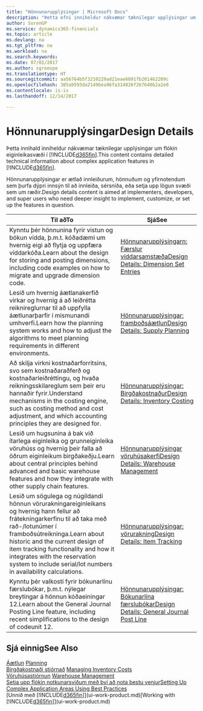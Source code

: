 ```yaml
---
title: "Hönnunarupplýsingar | Microsoft Docs"
description: "Þetta efni inniheldur nákvæmar tæknilegar upplýsingar um flókin forritasvæði í Dynamics 365."
author: SorenGP
ms.service: dynamics365-financials
ms.topic: article
ms.devlang: na
ms.tgt_pltfrm: na
ms.workload: na
ms.search.keywords: 
ms.date: 07/01/2017
ms.author: sgroespe
ms.translationtype: HT
ms.sourcegitcommit: aa56764b5f3210229ad21eae6891fb201462209c
ms.openlocfilehash: 385a9593da2149bea96fa314826f267640b2a2e0
ms.contentlocale: is-is
ms.lasthandoff: 12/14/2017

---
```

# <a name="design-details"></a><span data-ttu-id="301bc-103">Hönnunarupplýsingar</span><span class="sxs-lookup"><span data-stu-id="301bc-103">Design Details</span></span>
<span data-ttu-id="301bc-104">Þetta innihald inniheldur nákvæmar tæknilegar upplýsingar um flókin eiginleikasvæði í [!INCLUDE[d365fin](includes/d365fin_md.md)].</span><span class="sxs-lookup"><span data-stu-id="301bc-104">This content contains detailed technical information about complex application features in [!INCLUDE[d365fin](includes/d365fin_md.md)].</span></span>  

 <span data-ttu-id="301bc-105">Hönnunarupplýsingar er ætlað innleiðurum, hönnuðum og yfirnotendum sem þurfa dýpri innsýn til að innleiða, sérsníða, eða setja upp lögun svæði sem um ræðir.</span><span class="sxs-lookup"><span data-stu-id="301bc-105">Design details content is aimed at implementers, developers, and super users who need deeper insight to implement, customize, or set up the features in question.</span></span>  

|<span data-ttu-id="301bc-106">**Til að**</span><span class="sxs-lookup"><span data-stu-id="301bc-106">**To**</span></span>|<span data-ttu-id="301bc-107">**Sjá**</span><span class="sxs-lookup"><span data-stu-id="301bc-107">**See**</span></span>|  
|------------|-------------|  
|<span data-ttu-id="301bc-108">Kynntu þér hönnunina fyrir vistun og bókun vídda, þ.m.t. kóðadæmi um hvernig eigi að flytja og uppfæra víddarkóða.</span><span class="sxs-lookup"><span data-stu-id="301bc-108">Learn about the design for storing and posting dimensions, including code examples on how to migrate and upgrade dimension code.</span></span>|[<span data-ttu-id="301bc-109">Hönnunarupplýsingarn: Færslur víddarsamstæða</span><span class="sxs-lookup"><span data-stu-id="301bc-109">Design Details: Dimension Set Entries</span></span>](design-details-dimension-set-entries.md)|  
|<span data-ttu-id="301bc-110">Lesið um hvernig áætlanakerfið virkar og hvernig á að leiðrétta reiknireglurnar til að uppfylla áætlunarþarfir í mismunandi umhverfi.</span><span class="sxs-lookup"><span data-stu-id="301bc-110">Learn how the planning system works and how to adjust the algorithms to meet planning requirements in different environments.</span></span>|[<span data-ttu-id="301bc-111">Hönnunarupplýsingar: framboðsáætlun</span><span class="sxs-lookup"><span data-stu-id="301bc-111">Design Details: Supply Planning</span></span>](design-details-supply-planning.md)|  
|<span data-ttu-id="301bc-112">Að skilja virkni kostnaðarforritsins, svo sem kostnaðaraðferð og kostnaðarleiðréttingu, og hvaða reikningsskilareglum sem þeir eru hannaðir fyrir.</span><span class="sxs-lookup"><span data-stu-id="301bc-112">Understand mechanisms in the costing engine, such as costing method and cost adjustment, and which accounting principles they are designed for.</span></span>|[<span data-ttu-id="301bc-113">Hönnunarupplýsingar: Birgðakostnaður</span><span class="sxs-lookup"><span data-stu-id="301bc-113">Design Details: Inventory Costing</span></span>](design-details-inventory-costing.md)|  
|<span data-ttu-id="301bc-114">Lesið um hugsunina á bak við ítarlega eiginleika og grunneiginleika vöruhúss og hvernig þeir falla að öðrum eiginleikum birgðakeðju.</span><span class="sxs-lookup"><span data-stu-id="301bc-114">Learn about central principles behind advanced and basic warehouse features and how they integrate with other supply chain features.</span></span>|[<span data-ttu-id="301bc-115">Hönnunarupplýsingar vöruhúsakerfi</span><span class="sxs-lookup"><span data-stu-id="301bc-115">Design Details: Warehouse Management</span></span>](design-details-warehouse-management.md)|  
|<span data-ttu-id="301bc-116">Lesið um sögulega og núgildandi hönnun vörurakningareiginleikans og hvernig hann fellur að frátekningarkerfinu til að taka með rað-/lotunúmer í framboðsútreikninga.</span><span class="sxs-lookup"><span data-stu-id="301bc-116">Learn about historic and the current design of item tracking functionality and how it integrates with the reservation system to include serial/lot numbers in availability calculations.</span></span>|[<span data-ttu-id="301bc-117">Hönnunarupplýsingar: vörurakning</span><span class="sxs-lookup"><span data-stu-id="301bc-117">Design Details: Item Tracking</span></span>](design-details-item-tracking.md)|  
|<span data-ttu-id="301bc-118">Kynntu þér valkosti fyrir bókunarlínu færslubókar, þ.m.t. nýlegar breytingar á hönnun kóðaeiningar 12.</span><span class="sxs-lookup"><span data-stu-id="301bc-118">Learn about the General Journal Posting Line feature, including recent simplifications to the design of codeunit 12.</span></span>|[<span data-ttu-id="301bc-119">Hönnunarupplýsingar: Bókunarlína færslubókar</span><span class="sxs-lookup"><span data-stu-id="301bc-119">Design Details: General Journal Post Line</span></span>](design-details-general-journal-post-line.md)|  

## <a name="see-also"></a><span data-ttu-id="301bc-120">Sjá einnig</span><span class="sxs-lookup"><span data-stu-id="301bc-120">See Also</span></span>  
 <span data-ttu-id="301bc-121">[Áætlun](production-planning.md) </span><span class="sxs-lookup"><span data-stu-id="301bc-121">[Planning](production-planning.md) </span></span>  
 <span data-ttu-id="301bc-122">[Birgðakostnaði stjórnað](finance-manage-inventory-costs.md) </span><span class="sxs-lookup"><span data-stu-id="301bc-122">[Managing Inventory Costs](finance-manage-inventory-costs.md) </span></span>  
 <span data-ttu-id="301bc-123">[Vöruhúsastjórnun](warehouse-manage-warehouse.md) </span><span class="sxs-lookup"><span data-stu-id="301bc-123">[Warehouse Management](warehouse-manage-warehouse.md) </span></span>  
 [<span data-ttu-id="301bc-124">Setja upp flókin notkunarsviðum með því að nota bestu venjur</span><span class="sxs-lookup"><span data-stu-id="301bc-124">Setting Up Complex Application Areas Using Best Practices</span></span>](set-up-complex-application-areas-using-best-practices.md)  
 <span data-ttu-id="301bc-125">[Unnið með [!INCLUDE[d365fin](includes/d365fin_md.md)]](ui-work-product.md)</span><span class="sxs-lookup"><span data-stu-id="301bc-125">[Working with [!INCLUDE[d365fin](includes/d365fin_md.md)]](ui-work-product.md)</span></span>

